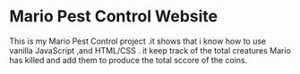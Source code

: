 # Mario Pest Control Website

<p>
This is my Mario Pest Control project .it shows that i know how to use vanilla
JavaScript ,and HTML/CSS . it keep track of the total creatures Mario has killed and add them to produce the total sccore of the coins.
